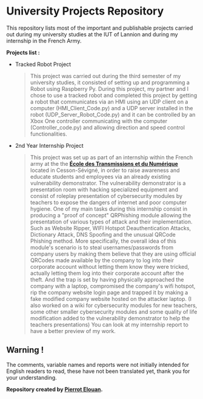 # University Projects Repository
This repository lists most of the important and publishable projects carried out during my university studies at the IUT of Lannion and during my internship in the French Army.

__Projects list :__

- Tracked Robot Project
  > This project was carried out during the third semester of my university studies, it consisted of setting up and programming a Robot using Raspberry Py. During this project, my partner and I chose to use a tracked robot and completed this project by getting a robot that communicates via an HMI using an UDP client on a computer (HMI_Client_Code.py) and a UDP server installed in the robot (UDP_Server_Robot_Code.py) and it can be controlled by an Xbox One controller communicating with the computer (Controller_code.py) and allowing direction and speed control functionalities.
  
- 2nd Year Internship Project
  > This project was set up as part of an internship within the French army at the the __[École des Transmissions et du Numérique](https://fr.wikipedia.org/wiki/%C3%89cole_des_transmissions)__ located in Cesson-Sévigné, in order to raise awareness and educate students and employees via an already existing vulnerability demonstrator.
  > The vulnerability demonstrator is a presentation room with hacking specialized equipment and consist of roleplay presentation of cybersecurity modules by teachers to expose the dangers of internet and poor computer hygiene. One of my main tasks during this internship consist in producing a "proof of concept" QRPhishing module allowing the presentation of various types of attack and their implementation. Such as Website Ripper, WIFI Hotspot Deauthentication Attacks, Dictionary Attack, DNS Spoofing and the unusual QRCode Phishing method. More specifically, the overall idea of ​​this module's scenario is to steal usernames/passwords from company users by making them believe that they are using official QRCodes made available by the company to log into their corporate account without letting them know they were tricked, actually letting them log into their corporate account after the theft. And the trap is set by having physically approached the company with a laptop, compromised the company's wifi hotspot, rip the company website login page and trapped it by making a fake modified company website hosted on the attacker laptop. (I also worked on a wiki for cybersecurity modules for new teachers, some other smaller cybersecurity modules and some quality of life modification added to the vulnerability demonstrator to help the teachers presentations) You can look at my internship report to have a better preview of my work.

## Warning !

The comments, variable names and reports were not initially intended for English readers to read, these have not been translated yet, thank you for your understanding.



__Repository created by [Pierrot Elouan](https://www.linkedin.com/in/elouan-pierrot-b036a7262/).__
